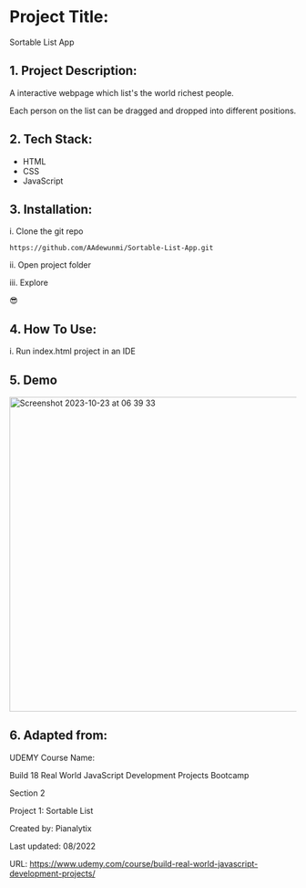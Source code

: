 # Project Title:

Sortable List App


## 1. Project Description:

A interactive webpage which list's the world richest people. 

Each person on the list can be dragged and dropped into different positions.


## 2. Tech Stack: 

- HTML
- CSS
- JavaScript 


## 3. Installation:

i. Clone the git repo

```
https://github.com/AAdewunmi/Sortable-List-App.git
```

ii. Open project folder

iii. Explore

😎


## 4. How To Use:

i. Run index.html project in an IDE 


## 5. Demo

<img width="551" alt="Screenshot 2023-10-23 at 06 39 33" src="https://github.com/AAdewunmi/Sortable-List-App/assets/15172744/362d4417-7399-4a48-b4cd-dce95f7b74a2">


## 6. Adapted from: 

UDEMY Course Name: 

Build 18 Real World JavaScript Development Projects Bootcamp

Section 2

Project 1: Sortable List

Created by: Pianalytix

Last updated: 08/2022

URL: https://www.udemy.com/course/build-real-world-javascript-development-projects/
